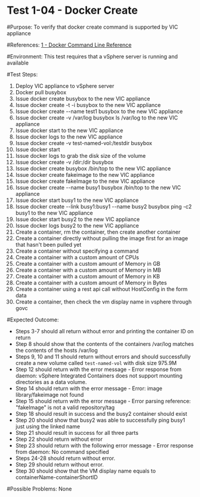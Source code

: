 Test 1-04 - Docker Create
=======

#Purpose:
To verify that docker create command is supported by VIC appliance

#References:
[1 - Docker Command Line Reference](https://docs.docker.com/engine/reference/commandline/create/)

#Environment:
This test requires that a vSphere server is running and available

#Test Steps:
1. Deploy VIC appliance to vSphere server
2. Docker pull busybox
3. Issue docker create busybox to the new VIC appliance
4. Issue docker create -t -i busybox to the new VIC appliance
5. Issue docker create --name test1 busybox to the new VIC appliance
6. Issue docker create -v /var/log busybox ls /var/log to the new VIC appliance
7. Issue docker start <containerID> to the new VIC appliance
8. Issue docker logs <containerID> to the new VIC appliance
9. Issue docker create -v test-named-vol:/testdir busybox
10. Issue docker start <containerID>
11. Issue docker logs <containerID> to grab the disk size of the volume
12. Issue docker create -v /dir:/dir busybox
13. Issue docker create busybox /bin/top to the new VIC appliance
14. Issue docker create fakeimage to the new VIC appliance
15. Issue docker create fakeImage to the new VIC appliance
16. Issue docker create --name busy1 busybox /bin/top to the new VIC appliance
17. Issue docker start busy1 to the new VIC appliance
18. Issue docker create --link busy1:busy1 --name busy2 busybox ping -c2 busy1 to the new VIC appliance
19. Issue docker start busy2 to the new VIC appliance
20. Issue docker logs busy2 to the new VIC appliance
21. Create a container, rm the container, then create another container
22. Create a container directly without pulling the image first for an image that hasn't been pulled yet
23. Create a container without specifying a command
24. Create a container with a custom amount of CPUs
25. Create a container with a custom amount of Memory in GB
26. Create a container with a custom amount of Memory in MB
27. Create a container with a custom amount of Memory in KB
28. Create a container with a custom amount of Memory in Bytes
29. Create a container using a rest api call without HostConfig in the form data
30. Create a container, then check the vm display name in vsphere through govc

#Expected Outcome:
* Steps 3-7 should all return without error and printing the container ID on return
* Step 8 should show that the contents of the containers /var/log matches the contents of the hosts /var/log
* Steps 9, 10 and 11 should return without errors and should successfully create a new volume called `test-named-vol` with disk size 975.9M
* Step 12 should return with the error message - Error response from daemon: vSphere Integrated Containers does not support mounting directories as a data volume.
* Step 14 should return with the error message - Error: image library/fakeimage not found
* Step 15 should return with the error message - Error parsing reference: "fakeImage" is not a valid repository/tag
* Step 18 should result in success and the busy2 container should exist
* Step 20 should show that busy2 was able to successfully ping busy1 just using the linked name
* Step 21 should result in success for all three parts
* Step 22 should return without error
* Step 23 should return with the following error message - Error response from daemon: No command specified
* Steps 24-28 should return without error.
* Step 29 should return without error.
* Step 30 should show that the VM display name equals to containerName-containerShortID

#Possible Problems:
None
